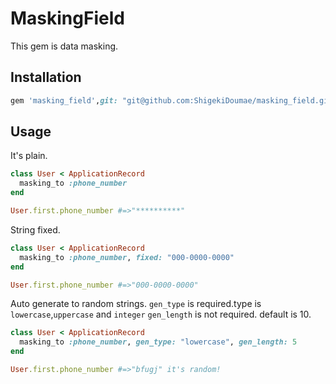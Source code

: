# MaskingField

This gem is data masking.

## Installation

```ruby
gem 'masking_field',git: "git@github.com:ShigekiDoumae/masking_field.git"
```

## Usage
It's plain.
```ruby
class User < ApplicationRecord
  masking_to :phone_number
end

User.first.phone_number #=>"**********"
```

String fixed.
```ruby
class User < ApplicationRecord
  masking_to :phone_number, fixed: "000-0000-0000"
end

User.first.phone_number #=>"000-0000-0000"
```

Auto generate to random strings.
`gen_type` is required.type is `lowercase`,`uppercase` and `integer`
`gen_length` is not required. default is 10.
```ruby
class User < ApplicationRecord
  masking_to :phone_number, gen_type: "lowercase", gen_length: 5
end

User.first.phone_number #=>"bfugj" it's random!
```
